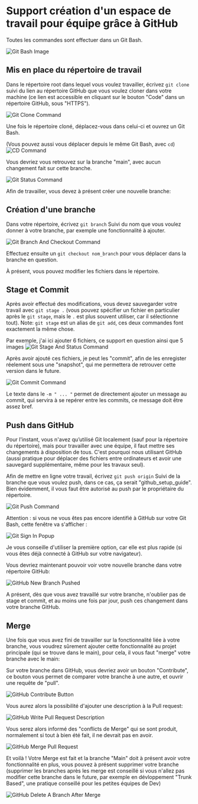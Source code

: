 # Support création d'un espace de travail pour équipe grâce à GitHub

Toutes les commandes sont effectuer dans un Git Bash.

![Git Bash Image](/github_setup_images/git_bash_highlight.png "Open Git Bash")

## Mis en place du répertoire de travail

Dans le répertoire root dans lequel vous voulez travailler, écrivez
`git clone`
suivi du lien au répertoire GitHub que vous voulez cloner dans votre machine (ce lien est accessible en cliquant sur le bouton "Code" dans un répertoire GitHub, sous "HTTPS").

![Git Clone Command](/github_setup_images/git_clone_command.png "Clone Remote Repository")

Une fois le répertoire cloné, déplacez-vous dans celui-ci et ouvrez un Git Bash.

(Vous pouvez aussi vous déplacer depuis le même Git Bash, avec `cd`)
![CD Command](/github_setup_images/get_to_cloned_repository.png "Get To Cloned Repository")

Vous devriez vous retrouvez sur la branche "main", avec aucun changement fait sur cette branche.

![Git Status Command](/github_setup_images/git_status_command.png "Get Repository Status")

Afin de travailler, vous devez à présent créer une nouvelle branche:

## Création d'une branche

Dans votre répertoire, écrivez
`git branch`
Suivi du nom que vous voulez donner à votre branche, par exemple une fonctionnalité à ajouter.

![Git Branch And Checkout Command](/github_setup_images/git_branch_and_checkout_command.png "Create And Move To Branch")

Effectuez ensuite un `git checkout nom_branch` pour vous déplacer dans la branche en question.

À présent, vous pouvez modifier les fichiers dans le répertoire.

## Stage et Commit

Après avoir effectué des modifications, vous devez sauvegarder votre travail avec `git stage .` (vous pouvez spécifier un fichier en particulier après le `git stage`, mais le `.` est plus souvent utiliser, car il sélectionne tout).
Note: `git stage` est un alias de `git add`, ces deux commandes font exactement la même chose.

Par exemple, j'ai ici ajouter 6 fichiers, ce support en question ainsi que 5 images
![Git Stage And Status Command](/github_setup_images/git_stage_and_status_command.png "Stage Changes And Display Branch Status")

Après avoir ajouté ces fichiers, je peut les "commit", afin de les enregister réelement sous une "snapshot", qui me permettera de retrouver cette version dans le future.

![Git Commit Command](/github_setup_images/git_commit_command.png "Commit Stages Changes")

Le texte dans le `-m " ... "` permet de directement ajouter un message au commit, qui servira à se repérer entre les commits, ce message doit être assez bref.

## Push dans GitHub

Pour l'instant, vous n'avez qu’utilisé Git localement (sauf pour la répertoire du répertoire), mais pour travailler avec une équipe, il faut mettre ses changements à disposition de tous.
C'est pourquoi nous utilisant GitHub (aussi pratique pour déplacer des fichiers entre ordinateurs et avoir une sauvegard supplémentaire, même pour les travaux seul).

Afin de mettre en ligne votre travail, écrivez
`git push origin`
Suivi de la branche que vous voulez push, dans ce cas, ça serait "github_setup_guide".
Bien évidemment, il vous faut être autorisé au push par le propriétaire du répertoire.

![Git Push Command](/github_setup_images/git_push_command.png "Push To Repository")

Attention : si vous ne vous êtes pas encore identifié à GitHub sur votre Git Bash, cette fenêtre va s'afficher :

![Git Sign In Popup](/github_setup_images/gitbuh_sign_in_popup.png "Sign In GitHub")

Je vous conseille d'utiliser la première option, car elle est plus rapide (si vous êtes déjà connecté à GitHub sur votre navigateur).

Vous devriez maintenant pouvoir voir votre nouvelle branche dans votre répertoire GitHub:

![GitHub New Branch Pushed](/github_setup_images/github_new_branch_pushed.png "Successful Push In GitHub")

A présent, dès que vous avez travaillé sur votre branche, n'oublier pas de stage et commit, et au moins une fois par jour, push ces changement dans votre branche GitHub.

## Merge

Une fois que vous avez fini de travailler sur la fonctionnalité  liée à votre branche, vous voudrez sûrement ajouter cette fonctionnalité au projet principale (qui se trouve dans le main), pour cela, il vous faut "merge" votre branche avec le main:

Sur votre branche dans GitHub, vous devriez avoir un bouton "Contribute", ce bouton vous permet de comparer votre branche à une autre, et ouvrir une requête de "pull".

![GitHub Contribute Button](/github_setup_images/github_compare_and_pull_request.png "Compare Or Open Pull Request")

Vous aurez alors la possibilité d'ajouter une description à la Pull request:

![GitHub Write Pull Request Description](/github_setup_images/github_write_pull_request_desription.png "Add A Description To Your Pull Request")

Vous serez alors informé des "conflicts de Merge" qui se sont produit, normalement si tout à bien été fait, il ne devrait pas en avoir.


![GitHub Merge Pull Request](/github_setup_images/github_merge_pull_request.png "Merge A GitHub Branch To Another")

Et voilà ! Votre Merge est fait et la branche "Main" doit à présent avoir votre fonctionnalité en plus, vous pouvez à présent supprimer votre branche (supprimer les branches après les merge est conseillé si vous n'allez pas modifier cette branche dans le future, par exemple en dévloppement "Trunk Based", une pratique conseillé pour les petites équipes de Dev)

![GitHub Delete A Branch After Merge](/github_setup_images/github_delete_branch_after_merge.png "Delete A Branch After Merging It")


